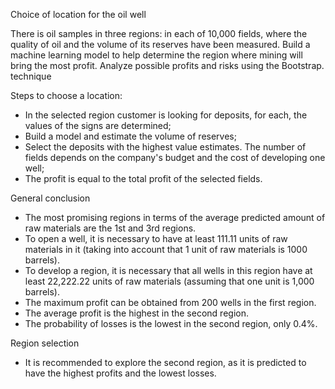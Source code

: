 Choice of location for the oil well

There is oil samples in three regions: in each of 10,000 fields, where the quality of oil and the volume of its reserves have been measured. Build a machine learning model to help determine the region where mining will bring the most profit. Analyze possible profits and risks using the Bootstrap. technique

Steps to choose a location:
- In the selected region customer is looking for deposits, for each, the values of the signs are determined;
- Build a model and estimate the volume of reserves;
- Select the deposits with the highest value estimates. The number of fields depends on the company's budget and the cost of developing one well;
- The profit is equal to the total profit of the selected fields.

General conclusion

- The most promising regions in terms of the average predicted amount of raw materials are the 1st and 3rd regions.
- To open a well, it is necessary to have at least 111.11 units of raw materials in it (taking into account that 1 unit of raw materials is 1000 barrels).
- To develop a region, it is necessary that all wells in this region have at least 22,222.22 units of raw materials (assuming that one unit is 1,000 barrels).
- The maximum profit can be obtained from 200 wells in the first region.
- The average profit is the highest in the second region.
- The probability of losses is the lowest in the second region, only 0.4%.

Region selection

- It is recommended to explore the second region, as it is predicted to have the highest profits and the lowest losses.
